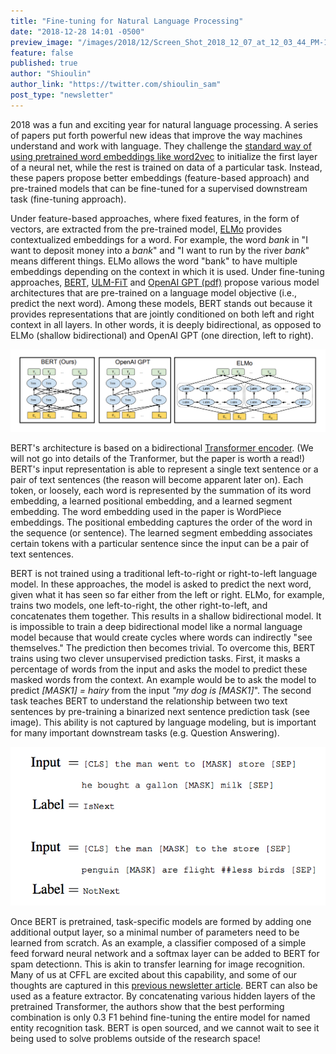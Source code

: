 ```yaml
---
title: "Fine-tuning for Natural Language Processing"
date: "2018-12-28 14:01 -0500"
preview_image: "/images/2018/12/Screen_Shot_2018_12_07_at_12_03_44_PM-1544202300577.png"
feature: false
published: true
author: "Shioulin"
author_link: "https://twitter.com/shioulin_sam"
post_type: "newsletter"
---
```


2018 was a fun and exciting year for natural language processing. A series of papers put forth powerful new ideas that improve the way machines understand and work with language. They challenge the [standard way of using pretrained word embeddings like word2vec](http://ruder.io/nlp-imagenet/) to initialize the first layer of a neural net, while the rest is trained on data of a particular task. Instead, these papers propose better embeddings (feature-based approach) and pre-trained models that can be fine-tuned for a supervised downstream task (fine-tuning approach).

Under feature-based approaches, where fixed features, in the form of vectors, are extracted from the pre-trained model, [ELMo](https://arxiv.org/abs/1802.05365) provides contextualized embeddings for a word. For example, the word _bank_ in "I want to deposit money into a _bank_" and "I want to run by the river _bank_" means different things. ELMo allows the word "bank" to have multiple embeddings depending on the context in which it is used. Under fine-tuning approaches, [BERT](https://arxiv.org/abs/1810.04805), [ULM-FiT](https://arxiv.org/abs/1801.06146) and [OpenAI GPT (pdf)](https://s3-us-west-2.amazonaws.com/openai-assets/research-covers/language-unsupervised/language_understanding_paper.pdf) propose various model architectures that are pre-trained on a language model objective (i.e., predict the next word). Among these models, BERT stands out because it provides representations that are jointly conditioned on both left and right context in all layers. In other words, it is deeply bidirectional, as opposed to ELMo (shallow bidirectional) and OpenAI GPT (one direction, left to right).

![BERT is bidirectional in all layers and uses a bidirectional Transformer. OpenAI GPT uses a left-to-right Transformer. ELMo concatenates two independently trained left-to-right and right-to-left LSTMs. [Image credit](https://arxiv.org/abs/1810.04805)](/images/2018/12/Screen_Shot_2018_12_07_at_12_03_44_PM-1544202300577.png)

BERT's architecture is based on a bidirectional [Transformer encoder](https://arxiv.org/abs/1706.03762). (We will not go into details of the Tranformer, but the paper is worth a read!) BERT's input representation is able to represent a single text sentence or a pair of text sentences (the reason will become apparent later on). Each token, or loosely, each word is represented by the summation of its word embedding, a learned positional embedding, and a learned segment embedding. The word embedding used in the paper is WordPiece embeddings. The positional embedding captures the order of the word in the sequence (or sentence). The learned segment embedding associates certain tokens with a particular sentence since the input can be a pair of text sentences. 

BERT is not trained using a traditional left-to-right or right-to-left language model. In these approaches, the model is asked to predict the next word, given what it has seen so far either from the left or right. ELMo, for example, trains two models, one left-to-right, the other right-to-left, and concatenates them together. This results in a shallow bidirectional model. It is impossible to train a deep bidirectional model like a normal language model because that would create cycles where words can indirectly "see themselves." The prediction then becomes trivial. To overcome this, BERT trains using two clever unsupervised prediction tasks. First, it masks a percentage of words from the input and asks the model to predict these masked words from the context. An example would be to ask the model to predict _[MASK1] = hairy_ from the input _"my dog is [MASK1]_". The second task teaches BERT to understand the relationship between two text sentences by pre-training a binarized next sentence prediction task (see image). This ability is not captured by language modeling, but is important for many important downstream tasks (e.g. Question Answering).

![Next sentence prediction task [Image credit](https://arxiv.org/abs/1810.04805)](/images/2018/12/Screen_Shot_2018_12_07_at_12_03_58_PM-1544202515836.png)

Once BERT is pretrained, task-specific models are formed by adding one additional output layer, so a minimal number of parameters need to be learned from scratch. As an example, a classifier composed of a simple feed forward neural network and a softmax layer can be added to BERT for spam detectionn. This is akin to transfer learning for image recognition. Many of us at CFFL are excited about this capability, and some of our thoughts are captured in this [previous newsletter article](https://blog.fastforwardlabs.com/2018/08/29/breakthroughs-in-transfer-learning-for-nlp.html). BERT can also be used as a feature extractor. By concatenating various hidden layers of the pretrained Transformer, the authors show that the best performing combination is only 0.3 F1 behind fine-tuning the entire model for named entity recognition task. BERT is open sourced, and we cannot wait to see it being used to solve problems outside of the research space!